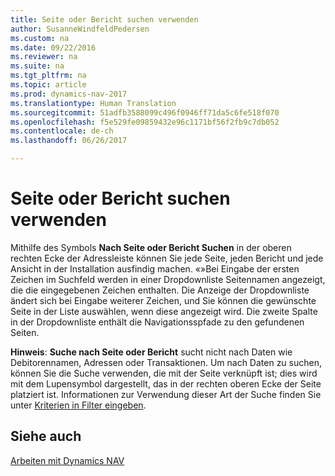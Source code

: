 ```yaml
---
title: Seite oder Bericht suchen verwenden
author: SusanneWindfeldPedersen
ms.custom: na
ms.date: 09/22/2016
ms.reviewer: na
ms.suite: na
ms.tgt_pltfrm: na
ms.topic: article
ms.prod: dynamics-nav-2017
ms.translationtype: Human Translation
ms.sourcegitcommit: 51adfb3588099c496f0946ff71da5c6fe518f070
ms.openlocfilehash: f5e529fe09859432e96c1171bf56f2fb9c7db052
ms.contentlocale: de-ch
ms.lasthandoff: 06/26/2017

---
```


# <a name="using-search-for-page-or-report"></a>Seite oder Bericht suchen verwenden
Mithilfe des Symbols **Nach Seite oder Bericht Suchen** in der oberen rechten Ecke der Adressleiste können Sie jede Seite, jeden Bericht und jede Ansicht in der Installation ausfindig machen.
«»Bei Eingabe der ersten Zeichen im Suchfeld werden in einer Dropdownliste Seitennamen angezeigt, die die eingegebenen Zeichen enthalten. Die Anzeige der Dropdownliste ändert sich bei Eingabe weiterer Zeichen, und Sie können die gewünschte Seite in der Liste auswählen, wenn diese angezeigt wird. Die zweite Spalte in der Dropdownliste enthält die Navigationsspfade zu den gefundenen Seiten.

**Hinweis**: **Suche nach Seite oder Bericht** sucht nicht nach Daten wie Debitorennamen, Adressen oder Transaktionen. Um nach Daten zu suchen, können Sie die Suche verwenden, die mit der Seite verknüpft ist; dies wird mit dem Lupensymbol dargestellt, das in der rechten oberen Ecke der Seite platziert ist. Informationen zur Verwendung dieser Art der Suche finden Sie unter [Kriterien in Filter eingeben](ui-enter-criteria-filters.md).

## <a name="see-also"></a>Siehe auch
[Arbeiten mit Dynamics NAV](ui-work-product.md)

